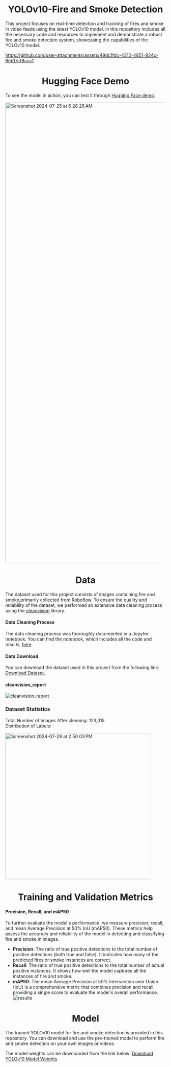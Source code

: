 <h1 align="center"><span>YOLOv10-Fire and Smoke Detection</span></h1> 
This project focuses on real-time detection and tracking of fires and smoke in video feeds using the latest YOLOv10 model. in this repository includes all the necessary code and resources to implement and demonstrate a robust fire and smoke detection system, showcasing the capabilities of the YOLOv10 model.




https://github.com/user-attachments/assets/49dc1fdc-4312-4851-924c-6eb17cf8ccc1


<h1 align="center"><span>Hugging Face Demo</span></h1> 

To see the model in action, you can test it through [Hugging Face demo](https://huggingface.co/spaces/X-Men01/YOLOv10-Fire-and-Smoke-Detection).

<img width="1440" alt="Screenshot 2024-07-25 at 6 28 26 AM" src="https://github.com/user-attachments/assets/3a7af190-9546-47ee-a47e-cf695d5c99e1">

<h1 align="center"><span>Data</span></h1> 

The dataset used for this project consists of images containing fire and smoke,primarily collected from [Roboflow](https://universe.roboflow.com). To ensure the quality and reliability of the dataset, we performed an extensive data cleaning process using the [cleanvision](https://github.com/cleanlab/cleanvision) library.
#### Data Cleaning Process
The data cleaning process was thoroughly documented in a Jupyter notebook. You can find the notebook, which includes all the code and results, [here](https://github.com/X-Men01/YOLOv10-Fire-and-Smoke-Detection/blob/main/clean_dataset_with_cleanvision_libary.ipynb).
#### Data Download
You can download the dataset used in this project from the following link: [Download Dataset](https://drive.google.com/file/d/1-pu5UUoXMoLDKMWcoF_VTllapISFslX0/view?usp=sharing).

#### cleanvision_report
![cleanvision_report](https://github.com/user-attachments/assets/31d2d8cf-42f8-4e00-8d73-1f17727faa5e)

### Dataset Statistics
Total Number of Images After cleaning: 123,015  
Distribution of Labels:

<img width="458" alt="Screenshot 2024-07-29 at 2 50 03 PM" src="https://github.com/user-attachments/assets/f0bbc491-6e33-4388-bfb9-712d1bc6f498">

<h1 align="center"><span>Training and Validation Metrics</span></h1> 

#### Precision, Recall, and mAP50
To further evaluate the model's performance, we measure precision, recall, and mean Average Precision at 50% IoU (mAP50). These metrics help assess the accuracy and reliability of the model in detecting and classifying fire and smoke in images.

- **Precision**: The ratio of true positive detections to the total number of positive detections (both true and false). It indicates how many of the predicted fires or smoke instances are correct.
- **Recall**: The ratio of true positive detections to the total number of actual positive instances. It shows how well the model captures all the instances of fire and smoke.
- **mAP50**: The mean Average Precision at 50% Intersection over Union (IoU) is a comprehensive metric that combines precision and recall, providing a single score to evaluate the model's overall performance.
![results](https://github.com/user-attachments/assets/2190b80d-e110-49f0-ba58-50a3a9d4d1fa)


<h1 align="center"><span>Model</span></h1>

The trained YOLOv10 model for fire and smoke detection is provided in this repository. You can download and use the pre-trained model to perform fire and smoke detection on your own images or videos.

The model weights can be downloaded from the link below: [Download YOLOv10 Model Weights](https://github.com/X-Men01/YOLOv10-Fire-and-Smoke-Detection/tree/main/models)





